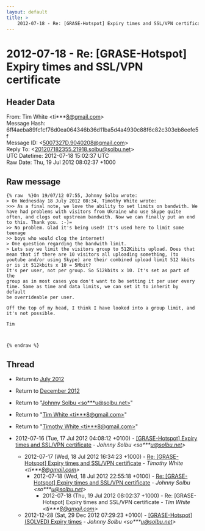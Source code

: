 ```yaml
---
layout: default
title: >
    2012-07-18 - Re: [GRASE-Hotspot] Expiry times and SSL/VPN certificate
---
```


# 2012-07-18 - Re: [GRASE-Hotspot] Expiry times and SSL/VPN certificate

## Header Data

From: Tim White \<ti***8@gmail.com\><br>
Message Hash: 6ff4aeba89fc1cf76d0ea064346b36d11ba5d4a4930c88f6c82c303eb8eefe5f<br>
Message ID: \<5007327D.9040208@gmail.com\><br>
Reply To: \<201207182355.21918.solbu@solbu.net\><br>
UTC Datetime: 2012-07-18 15:02:37 UTC<br>
Raw Date: Thu, 19 Jul 2012 08:02:37 +1000<br>

## Raw message

```
{% raw  %}On 19/07/12 07:55, Johnny Solbu wrote:
> On Wednesday 18 July 2012 08:34, Timothy White wrote:
>>> As a final note, we love the ability to set limits on bandwith. We have had problems with visitors from Ukraine who use Skype quite often, and clogs out upstream bandwith. Now we can finally put an end to this. Thank you. :-)=
>> No problem. Glad it's being used! It's used here to limit some teenage
>> boys who would clog the internet!
> One question regarding the bandwith limit.
> Lets say we limit the visitors group to 512Kibits upload. Does that mean that if there are 10 visitors all uploading something, (to youtube and/or using Skype) are their combined upload limit 512 kbits or is it 512kbits x 10 = 5Mbit?
It's per user, not per group. So 512kbits x 10. It's set as part of the 
group as in most cases you don't want to be setting it per user every 
time. Same as time and data limits, we can set it to inherit by default 
be overrideable per user.

Off the top of my head, I think I have looked into a group limit, and 
it's not possible.

Tim



{% endraw %}
```

## Thread

+ Return to [July 2012](/archive/2012/07)
+ Return to [December 2012](/archive/2012/12)

+ Return to "[Johnny Solbu <so***u<span>@</span>solbu.net>](/authors/so___u_at_solbu_net)"
+ Return to "[Tim White <ti***8<span>@</span>gmail.com>](/authors/ti___8_at_gmail_com)"
+ Return to "[Timothy White <ti***8<span>@</span>gmail.com>](/authors/ti___8_at_gmail_com)"

+ 2012-07-16 (Tue, 17 Jul 2012 04:08:12 +0100) - [[GRASE-Hotspot] Expiry times and SSL/VPN certificate](/archive/2012/07/ad0371190b2f59017840b733a27255890eebfb86e3fd8596636e6a2c8176682e) - _Johnny Solbu \<so***u@solbu.net\>_
  + 2012-07-17 (Wed, 18 Jul 2012 16:34:23 +1000) - [Re: [GRASE-Hotspot] Expiry times and SSL/VPN certificate](/archive/2012/07/4790e2113ae3992f7da0f9ddf5ca350e82eb34d314cb8ea96d53ea232e26a7ac) - _Timothy White \<ti***8@gmail.com\>_
    + 2012-07-18 (Wed, 18 Jul 2012 22:55:18 +0100) - [Re: [GRASE-Hotspot] Expiry times and SSL/VPN certificate](/archive/2012/07/3473b5ca3e09c9cf76cecf1098cf13080aa9ae04fa17f4d6a4adc89c922cdeb1) - _Johnny Solbu \<so***u@solbu.net\>_
      + 2012-07-18 (Thu, 19 Jul 2012 08:02:37 +1000) - Re: [GRASE-Hotspot] Expiry times and SSL/VPN certificate - _Tim White \<ti***8@gmail.com\>_
  + 2012-12-28 (Sat, 29 Dec 2012 07:29:23 +0100) - [[GRASE-Hotspot] (SOLVED) Expiry times](/archive/2012/12/fd71d3e5e85f9bbcf84967ff8d39f957c068b220fae946fe80202e1c0eaacc31) - _Johnny Solbu \<so***u@solbu.net\>_

